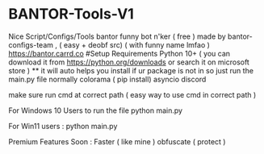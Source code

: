 # BANTOR-Tools-V1
Nice Script/Configs/Tools
bantor funny bot n'ker ( free ) made by bantor-configs-team , ( easy + deobf src) ( with funny name lmfao )
https://bantor.carrd.co
#Setup
Requirements Python 10+ ( you can download it from https://python.org/downloads or search it on microsoft store ) ** it will auto helps you install if ur package is not in so just run the main.py file normally colorama ( pip install) asyncio discord

make sure run cmd at correct path ( easy way to use cmd in correct path )

For Windows 10 Users to run the file python main.py

For Win11 users : python main.py

Premium Features Soon : Faster ( like mine ) obfuscate ( protect )

